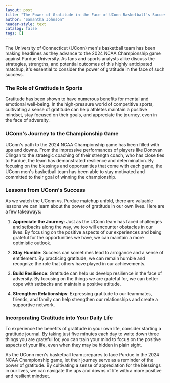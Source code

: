 ```yaml
---
layout: post
title: "The Power of Gratitude in the Face of UConn Basketball's Success"
author: "Samantha Johnson"
header-style: text
catalog: false
tags: []
---
```


The University of Connecticut (UConn) men's basketball team has been making headlines as they advance to the 2024 NCAA Championship game against Purdue University. As fans and sports analysts alike discuss the strategies, strengths, and potential outcomes of this highly anticipated matchup, it's essential to consider the power of gratitude in the face of such success.

### The Role of Gratitude in Sports

Gratitude has been shown to have numerous benefits for mental and emotional well-being. In the high-pressure world of competitive sports, cultivating a sense of gratitude can help athletes maintain a positive mindset, stay focused on their goals, and appreciate the journey, even in the face of adversity.

### UConn's Journey to the Championship Game

UConn's path to the 2024 NCAA Championship game has been filled with ups and downs. From the impressive performances of players like Donovan Clingan to the strategic coaching of their strength coach, who has close ties to Purdue, the team has demonstrated resilience and determination. By focusing on the blessings and opportunities that come with each game, the UConn men's basketball team has been able to stay motivated and committed to their goal of winning the championship.

### Lessons from UConn's Success

As we watch the UConn vs. Purdue matchup unfold, there are valuable lessons we can learn about the power of gratitude in our own lives. Here are a few takeaways:

1. **Appreciate the Journey**: Just as the UConn team has faced challenges and setbacks along the way, we too will encounter obstacles in our lives. By focusing on the positive aspects of our experiences and being grateful for the opportunities we have, we can maintain a more optimistic outlook.

2. **Stay Humble**: Success can sometimes lead to arrogance and a sense of entitlement. By practicing gratitude, we can remain humble and recognize the role that others have played in our achievements.

3. **Build Resilience**: Gratitude can help us develop resilience in the face of adversity. By focusing on the things we are grateful for, we can better cope with setbacks and maintain a positive attitude.

4. **Strengthen Relationships**: Expressing gratitude to our teammates, friends, and family can help strengthen our relationships and create a supportive network.

### Incorporating Gratitude into Your Daily Life

To experience the benefits of gratitude in your own life, consider starting a gratitude journal. By taking just five minutes each day to write down three things you are grateful for, you can train your mind to focus on the positive aspects of your life, even when they may be hidden in plain sight.

As the UConn men's basketball team prepares to face Purdue in the 2024 NCAA Championship game, let their journey serve as a reminder of the power of gratitude. By cultivating a sense of appreciation for the blessings in our lives, we can navigate the ups and downs of life with a more positive and resilient mindset.